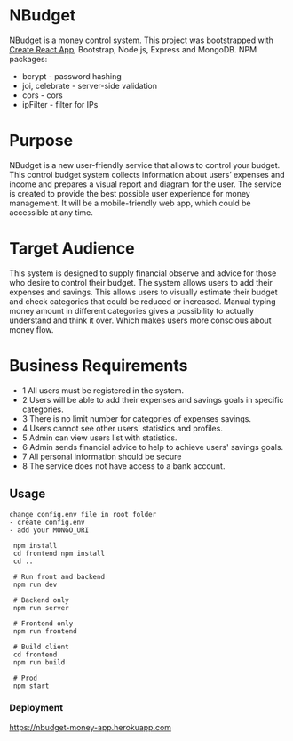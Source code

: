 # NBudget

NBudget is a money control system.
This project was bootstrapped with [Create React App](https://github.com/facebook/create-react-app), Bootstrap, Node.js, Express and MongoDB.
NPM packages:

- bcrypt - password hashing
- joi, celebrate - server-side validation
- cors - cors
- ipFilter - filter for IPs

# Purpose

NBudget is a new user-friendly service that allows to control your budget. This control budget system collects information about users’ expenses and income and prepares a visual report and diagram for the user. The service is created to provide the best possible user experience for money management. It will be a mobile-friendly web app, which could be accessible at any time.

# Target Audience

This system is designed to supply financial observe and advice for those who desire to control their budget. The system allows users to add their expenses and savings. This allows users to visually estimate their budget and check categories that could be reduced or increased. Manual typing money amount in different categories gives a possibility to actually understand and think it over. Which makes users more conscious about money flow.

# Business Requirements

- 1 All users must be registered in the system.
- 2 Users will be able to add their expenses and savings goals in specific categories.
- 3 There is no limit number for categories of expenses savings.
- 4 Users cannot see other users' statistics and profiles.
- 5 Admin can view users list with statistics.
- 6 Admin sends financial advice to help to achieve users' savings goals.
- 7 All personal information should be secure
- 8 The service does not have access to a bank account.

## Usage

```
change config.env file in root folder
- create config.env
- add your MONGO_URI
```

```
 npm install
 cd frontend npm install
 cd ..

 # Run front and backend
 npm run dev

 # Backend only
 npm run server

 # Frontend only
 npm run frontend

 # Build client
 cd frontend
 npm run build

 # Prod
 npm start
```

### Deployment

https://nbudget-money-app.herokuapp.com
